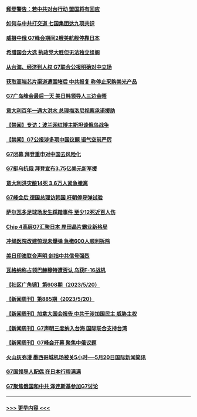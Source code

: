 #### [拜登警告：若中共对台行动 盟国将有回应](../pages/prog202/a103717559.md?t=05221243) 
#### [如何与中共打交道 七国集团达九项共识](../pages/prog202/a103717528.md?t=05221243) 
#### [威摄中俄 G7峰会期间2艘美航舰停靠日本](../pages/prog202/a103717492.md?t=05221243) 
#### [希腊国会大选 执政党大胜但无法独立组阁](../pages/prog202/a103717482.md?t=05221243) 
#### [从台海、经济到人权 G7联合公报明确对中立场](../pages/prog202/a103717424.md?t=05221243) 
#### [获取高端芯片渠道遭围堵后 中共报复 称停止采购美光产品](../pages/prog202/a103717412.md?t=05221243) 
#### [G7广岛峰会最后一天 美日韩领导人三边会晤](../pages/prog202/a103717418.md?t=05221243) 
#### [意大利百年一遇大洪水 总理梅洛尼视察承诺援助](../pages/prog202/a103717420.md?t=05221243) 
#### [【禁闻】专访：波兰网红博主斯坦谈俄乌战争](../pages/prog202/a103717352.md?t=05221243) 
#### [【禁闻】G7公报涉多项中国议题 语气空前严厉](../pages/prog202/a103717353.md?t=05221243) 
#### [G7闭幕 拜登重申对中国去风险化](../pages/prog202/a103717303.md?t=05221243) 
#### [G7挺乌抗俄 拜登宣布3.75亿美元新军援](../pages/prog202/a103717302.md?t=05221243) 
#### [意大利洪灾酿14死 3.6万人紧急撤离](../pages/prog202/a103717301.md?t=05221243) 
#### [G7峰会后 德国总理访韩国 吁朝停导弹试验](../pages/prog202/a103717300.md?t=05221243) 
#### [萨尔瓦多足球场发生踩踏事件 至少12死近百人伤](../pages/prog202/a103717243.md?t=05221243) 
#### [Chip 4高层G7汇聚日本 岸田晶片霸业新格局](../pages/prog202/a103717232.md?t=05221243) 
#### [冲绳医院改建惊现未爆弹 急撤600人顺利拆除](../pages/prog202/a103717172.md?t=05221243) 
#### [美日印澳联合声明 剑指中共信号强烈](../pages/prog202/a103717117.md?t=05221243) 
#### [瓦格纳称占领巴赫穆特遭否认 乌获F-16战机](../pages/prog202/a103716959.md?t=05221243) 
#### [【社区广角镜】第608期（2023/5/20）](../pages/prog202/a103717004.md?t=05221243) 
#### [【新闻周刊】第885期（2023/5/20）](../pages/prog202/a103717029.md?t=05221243) 
#### [【新闻周刊】加拿大国会报告 中共干涉加国民主 威胁主权](../pages/prog202/a103717018.md?t=05221243) 
#### [【新闻周刊】G7声明三度纳入台海 国际联合支持台湾](../pages/prog202/a103717022.md?t=05221243) 
#### [【新闻周刊】G7峰会开幕 聚焦中俄议题](../pages/prog202/a103717024.md?t=05221243) 
#### [火山灰弥漫 墨西哥城机场被关5小时──5月20日国际新闻简讯](../pages/prog202/a103716960.md?t=05221243) 
#### [G7国领导人配偶 在日本行程满满](../pages/prog202/a103716961.md?t=05221243) 
#### [G7聚焦俄国和中共 泽连斯基参加G7讨论](../pages/prog202/a103716862.md?t=05221243) 

----
#### [ >>> 更早内容 <<< ](../indexes/prog202-earlier.md)
